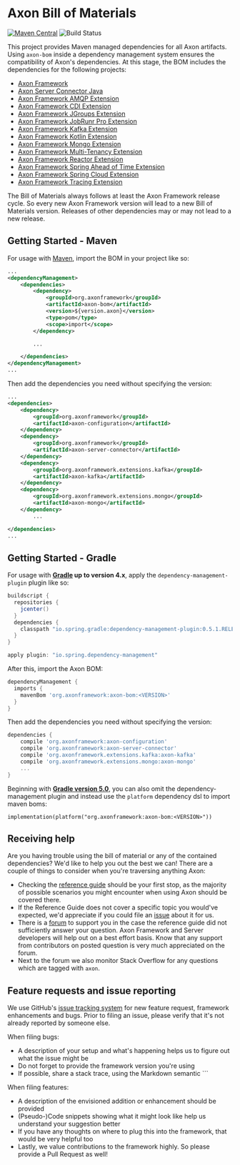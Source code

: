 # Axon Bill of Materials
[![Maven Central](https://maven-badges.herokuapp.com/maven-central/org.axonframework/axon-bom/badge.svg)](https://maven-badges.herokuapp.com/maven-central/org.axonframework/axon-bom)
![Build Status](https://github.com/AxonFramework/axon-bom/actions/workflows/maven.yml/badge.svg?branch=master)

This project provides Maven managed dependencies for all Axon artifacts.
Using `axon-bom` inside a dependency management system ensures the compatibility of Axon's dependencies.
At this stage, the BOM includes the dependencies for the following projects:

* [Axon Framework](https://github.com/AxonFramework/AxonFramework)
* [Axon Server Connector Java](https://github.com/AxonIQ/axonserver-connector-java)
* [Axon Framework AMQP Extension](https://github.com/AxonFramework/extension-amqp)
* [Axon Framework CDI Extension](https://github.com/AxonFramework/extension-cdi)
* [Axon Framework JGroups Extension](https://github.com/AxonFramework/extension-jgroups)
* [Axon Framework JobRunr Pro Extension](https://github.com/AxonFramework/extension-jobrunrpro)
* [Axon Framework Kafka Extension](https://github.com/AxonFramework/extension-kafka)
* [Axon Framework Kotlin Extension](https://github.com/AxonFramework/extension-kotlin)
* [Axon Framework Mongo Extension](https://github.com/AxonFramework/extension-mongo)
* [Axon Framework Multi-Tenancy Extension](https://github.com/AxonFramework/extension-multitenancy)
* [Axon Framework Reactor Extension](https://github.com/AxonFramework/extension-reactor)
* [Axon Framework Spring Ahead of Time Extension](https://github.com/AxonFramework/extension-spring-aot)
* [Axon Framework Spring Cloud Extension](https://github.com/AxonFramework/extension-springcloud)
* [Axon Framework Tracing Extension](https://github.com/AxonFramework/extension-tracing)

The Bill of Materials always follows at least the Axon Framework release cycle. 
So every new Axon Framework version will lead to a new Bill of Materials version. 
Releases of other dependencies may or may not lead to a new release.

## Getting Started - Maven

For usage with [Maven](https://maven.apache.org/), import the BOM in your project like so:

```xml
...
<dependencyManagement>
    <dependencies>
        <dependency>
            <groupId>org.axonframework</groupId>
            <artifactId>axon-bom</artifactId>
            <version>${version.axon}</version>
            <type>pom</type>
            <scope>import</scope>
        </dependency>

        ...

    </dependencies>
</dependencyManagement>
...
```

Then add the dependencies you need without specifying the version:

```xml
...
<dependencies>
    <dependency>
        <groupId>org.axonframework</groupId>
        <artifactId>axon-configuration</artifactId>
    </dependency>
    <dependency>
        <groupId>org.axonframework</groupId>
        <artifactId>axon-server-connector</artifactId>
    </dependency>
    <dependency>
        <groupId>org.axonframework.extensions.kafka</groupId>
        <artifactId>axon-kafka</artifactId>
    </dependency>
    <dependency>
        <groupId>org.axonframework.extensions.mongo</groupId>
        <artifactId>axon-mongo</artifactId>
    </dependency>
        ...

</dependencies>
...
```

## Getting Started - Gradle

For usage with **[Gradle](https://gradle.org/) up to version 4.x**, apply the `dependency-management-plugin` plugin like so:

```groovy
buildscript {
  repositories {
    jcenter()
  }
  dependencies {
    classpath "io.spring.gradle:dependency-management-plugin:0.5.1.RELEASE"
  }
}

apply plugin: "io.spring.dependency-management"
```

After this, import the Axon BOM:

```groovy
dependencyManagement {
  imports {
    mavenBom 'org.axonframework:axon-bom:<VERSION>'
  }
}
```

Then add the dependencies you need without specifying the version:

```groovy
dependencies {
    compile 'org.axonframework:axon-configuration'
    compile 'org.axonframework:axon-server-connector'
    compile 'org.axonframework.extensions.kafka:axon-kafka'
    compile 'org.axonframework.extensions.mongo:axon-mongo'
    ...
}
```

Beginning with **[Gradle version 5.0](https://docs.gradle.org/5.0/userguide/managing_transitive_dependencies.html#sec:bom_import)**, you can also omit the dependency-management plugin and instead use the `platform` dependency dsl to import maven boms:

```
implementation(platform("org.axonframework:axon-bom:<VERSION>"))
```

## Receiving help

Are you having trouble using the bill of material or any of the contained dependencies?
We'd like to help you out the best we can!
There are a couple of things to consider when you're traversing anything Axon:

* Checking the [reference guide](https://docs.axoniq.io) should be your first stop,
  as the majority of possible scenarios you might encounter when using Axon should be covered there.
* If the Reference Guide does not cover a specific topic you would've expected,
  we'd appreciate if you could file an [issue](https://github.com/AxonIQ/reference-guide/issues) about it for us.
* There is a [forum](https://discuss.axoniq.io/) to support you in the case the reference guide did not sufficiently answer your question.
  Axon Framework and Server developers will help out on a best effort basis.
  Know that any support from contributors on posted question is very much appreciated on the forum.
* Next to the forum we also monitor Stack Overflow for any questions which are tagged with `axon`.

## Feature requests and issue reporting

We use GitHub's [issue tracking system](https://github.com/AxonFramework/axon-bom/issues) for new feature request,
framework enhancements and bugs.
Prior to filing an issue, please verify that it's not already reported by someone else.

When filing bugs:
* A description of your setup and what's happening helps us to figure out what the issue might be
* Do not forget to provide the framework version you're using
* If possible, share a stack trace, using the Markdown semantic ```

When filing features:
* A description of the envisioned addition or enhancement should be provided
* (Pseudo-)Code snippets showing what it might look like help us understand your suggestion better
* If you have any thoughts on where to plug this into the framework, that would be very helpful too
* Lastly, we value contributions to the framework highly. So please provide a Pull Request as well!
